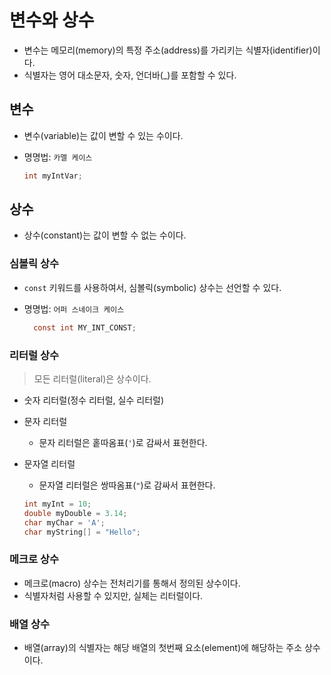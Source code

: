 # 변수와 상수

- 변수는 메모리(memory)의 특정 주소(address)를 가리키는 식별자(identifier)이다.
- 식별자는 영어 대소문자, 숫자, 언더바(_)를 포함할 수 있다.

## 변수

- 변수(variable)는 값이 변할 수 있는 수이다.
- 명명법: `카멜 케이스`

  ```c
  int myIntVar;
  ```

## 상수

- 상수(constant)는 값이 변할 수 없는 수이다.

### 심볼릭 상수

- `const` 키워드를 사용하여서, 심볼릭(symbolic) 상수는 선언할 수 있다.
- 명명법: `어퍼 스네이크 케이스`

  ```c
    const int MY_INT_CONST;
  ```

### 리터럴 상수

> 모든 리터럴(literal)은 상수이다.

- 숫자 리터럴(정수 리터럴, 실수 리터럴)
- 문자 리터럴
  - 문자 리터럴은 홑따옴표(`'`)로 감싸서 표현한다.
- 문자열 리터럴
  - 문자열 리터럴은 쌍따옴표(`"`)로 감싸서 표현한다.

  ```c
  int myInt = 10;
  double myDouble = 3.14;
  char myChar = 'A';
  char myString[] = "Hello";
  ```

### 메크로 상수

- 메크로(macro) 상수는 전처리기를 통해서 정의된 상수이다.
- 식별자처럼 사용할 수 있지만, 실체는 리터럴이다.

<!-- TODO -->

### 배열 상수

- 배열(array)의 식별자는 해당 배열의 첫번째 요소(element)에 해당하는 주소 상수이다.

<!-- TODO -->

